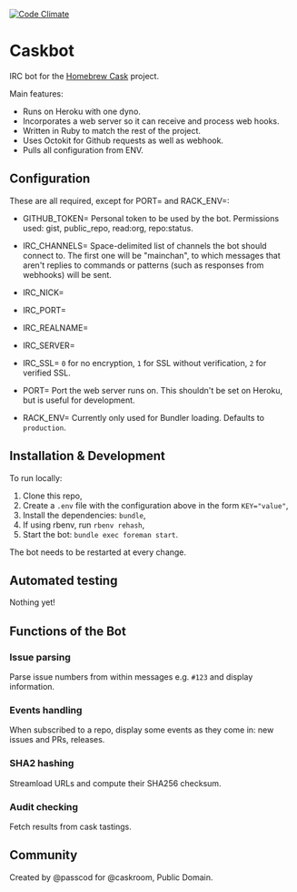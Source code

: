 [![Code Climate](https://codeclimate.com/github/passcod/caskbot.png)](https://codeclimate.com/github/passcod/caskbot)

Caskbot
=======

IRC bot for the [Homebrew Cask](http://caskroom.io) project.

Main features:

- Runs on Heroku with one dyno.
- Incorporates a web server so it can receive and process web hooks.
- Written in Ruby to match the rest of the project.
- Uses Octokit for Github requests as well as webhook.
- Pulls all configuration from ENV.

## Configuration

These are all required, except for PORT= and RACK_ENV=:

- GITHUB_TOKEN= Personal token to be used by the bot. Permissions used:
  gist, public_repo, read:org, repo:status.

- IRC_CHANNELS= Space-delimited list of channels the bot should connect
  to. The first one will be "mainchan", to which messages that aren't
  replies to commands or patterns (such as responses from webhooks)
  will be sent.

- IRC_NICK=

- IRC_PORT=

- IRC_REALNAME=

- IRC_SERVER=

- IRC_SSL= `0` for no encryption, `1` for SSL without verification,
  `2` for verified SSL.

- PORT= Port the web server runs on. This shouldn't be set on Heroku, but
  is useful for development.

- RACK_ENV= Currently only used for Bundler loading. Defaults to `production`.

## Installation & Development

To run locally:

1. Clone this repo,
2. Create a `.env` file with the configuration above in the form `KEY="value"`,
3. Install the dependencies: `bundle`,
4. If using rbenv, run `rbenv rehash`,
5. Start the bot: `bundle exec foreman start`.

The bot needs to be restarted at every change.

## Automated testing

Nothing yet!

## Functions of the Bot

### Issue parsing
Parse issue numbers from within messages e.g. `#123` and display information.

### Events handling
When subscribed to a repo, display some events as they come in: new issues and PRs, releases.

### SHA2 hashing
Streamload URLs and compute their SHA256 checksum.

### Audit checking
Fetch results from cask tastings.

## Community

Created by @passcod for @caskroom, Public Domain.

